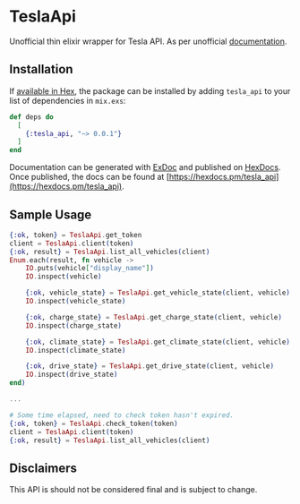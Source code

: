 # TeslaApi

Unofficial thin elixir wrapper for Tesla API. As per unofficial
[documentation](https://timdorr.docs.apiary.io/).

## Installation

If [available in Hex](https://hex.pm/docs/publish), the package can be installed
by adding `tesla_api` to your list of dependencies in `mix.exs`:

```elixir
def deps do
  [
    {:tesla_api, "~> 0.0.1"}
  ]
end
```

Documentation can be generated with [ExDoc](https://github.com/elixir-lang/ex_doc)
and published on [HexDocs](https://hexdocs.pm). Once published, the docs can
be found at [https://hexdocs.pm/tesla_api](https://hexdocs.pm/tesla_api).

## Sample Usage

```elixir
{:ok, token} = TeslaApi.get_token
client = TeslaApi.client(token)
{:ok, result} = TeslaApi.list_all_vehicles(client)
Enum.each(result, fn vehicle ->
    IO.puts(vehicle["display_name"])
    IO.inspect(vehicle)

    {:ok, vehicle_state} = TeslaApi.get_vehicle_state(client, vehicle)
    IO.inspect(vehicle_state)

    {:ok, charge_state} = TeslaApi.get_charge_state(client, vehicle)
    IO.inspect(charge_state)

    {:ok, climate_state} = TeslaApi.get_climate_state(client, vehicle)
    IO.inspect(climate_state)

    {:ok, drive_state} = TeslaApi.get_drive_state(client, vehicle)
    IO.inspect(drive_state)
end)

...

# Some time elapsed, need to check token hasn't expired.
{:ok, token} = TeslaApi.check_token(token)
client = TeslaApi.client(token)
{:ok, result} = TeslaApi.list_all_vehicles(client)
```

## Disclaimers

This API is should not be considered final and is subject to change.

